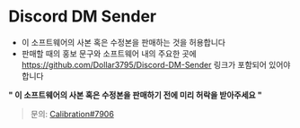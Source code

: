 # Discord DM Sender

- 이 소프트웨어의 사본 혹은 수정본을 판매하는 것을 허용합니다
- 판매할 때의 홍보 문구와 소프트웨어 내의 주요한 곳에 https://github.com/Dollar3795/Discord-DM-Sender 링크가 포함되어 있어야 합니다

**" 이 소프트웨어의 사본 혹은 수정본을 판매하기 전에 미리 허락을 받아주세요 "**

> 문의: [Calibration#7906](https://discord.gg/Uy8qfRJag6)
